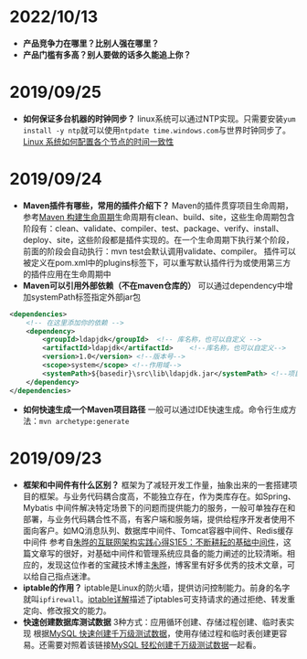 # 2022/10/13

- **产品竞争力在哪里？比别人强在哪里？**
- **产品门槛有多高？别人要做的话多久能追上你？**

# 2019/09/25

- **如何保证多台机器的时钟同步？**
  linux系统可以通过NTP实现。只需要安装`yum install -y ntp`就可以使用`ntpdate time.windows.com`与世界时钟同步了。[Linux 系统如何配置各个节点的时间一致性](https://help.finereport.com/doc-view-2727.html)

# 2019/09/24

- **Maven插件有哪些，常用的插件介绍下？**
  Maven的插件贯穿项目生命周期，参考[Maven 构建生命周期](https://www.runoob.com/maven/maven-build-life-cycle.html)生命周期有clean、build、site，这些生命周期包含阶段有：clean、validate、compiler、test、package、verify、install、deploy、site，这些阶段都是插件实现的。在一个生命周期下执行某个阶段，前面的阶段会自动执行：mvn test会默认调用validate、compiler。
  插件可以被定义在pom.xml中的plugins标签下，可以重写默认插件行为或使用第三方的插件应用在生命周期中
- **Maven可以引用外部依赖（不在maven仓库的）**
  可以通过dependency中增加systemPath标签指定外部jar包

```xml
<dependencies>
    <!-- 在这里添加你的依赖 -->
    <dependency>
        <groupId>ldapjdk</groupId>  <!-- 库名称，也可以自定义 -->
        <artifactId>ldapjdk</artifactId>    <!--库名称，也可以自定义-->
        <version>1.0</version> <!--版本号-->
        <scope>system</scope> <!--作用域-->
        <systemPath>${basedir}\src\lib\ldapjdk.jar</systemPath> <!--项目根目录下的lib文件夹下-->
    </dependency> 
</dependencies>
```

- **如何快速生成一个Maven项目路径**
  一般可以通过IDE快速生成。命令行生成方法：`mvn archetype:generate`

# 2019/09/23

- **框架和中间件有什么区别？**
框架为了减轻开发工作量，抽象出来的一套搭建项目的框架。与业务代码耦合度高，不能独立存在，作为类库存在。如Spring、Mybatis
中间件解决特定场景下的问题而提供能力的服务，一般可单独存在和部署，与业务代码耦合性不高，有客户端和服务端，提供给程序开发者使用不面向客户。如MQ消息队列、数据库中间件、Tomcat容器中间件、Redis缓存中间件
参考自[朱晔的互联网架构实践心得S1E5：不断耕耘的基础中间件](https://blog.csdn.net/ahilll/article/details/82720861)，这篇文章写的很好，对基础中间件和管理系统应具备的能力阐述的比较清晰。相应的，发现这位作者的宝藏技术博主[朱晔](https://juejin.im/user/5ba37b9de51d450e7428affe/posts)，博客里有好多优秀的技术文章，可以给自己指点迷津。
- **iptable的作用？**
iptable是Linux的防火墙，提供访问控制能力。前身的名字就叫`ipfirewall`。[iptable详解](https://blog.csdn.net/qq_21816375/article/details/78210989)描述了iptables可支持请求的通过拒绝、转发重定向、修改报文的能力。
- **快速创建数据库测试数据**
3种方式：应用循环创建、存储过程创建、临时表实现
根据[MySQL 快速创建千万级测试数据](https://juejin.im/post/5ce372c36fb9a07ef63fb191)，使用存储过程和临时表创建更容易。还需要对照着该链接[MySQL 轻松创建千万级测试数据](https://windmt.com/2018/05/04/mysql-easily-generate-millions-of-test-data/)一起看。